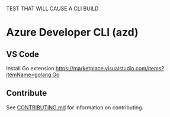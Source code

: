 TEST THAT WILL CAUSE A CLI BUILD

# Azure Developer CLI (azd)

## VS Code

Install Go extension https://marketplace.visualstudio.com/items?itemName=golang.Go

## Contribute

See [CONTRIBUTING.md](./CONTRIBUTING.md) for information on contributing.
